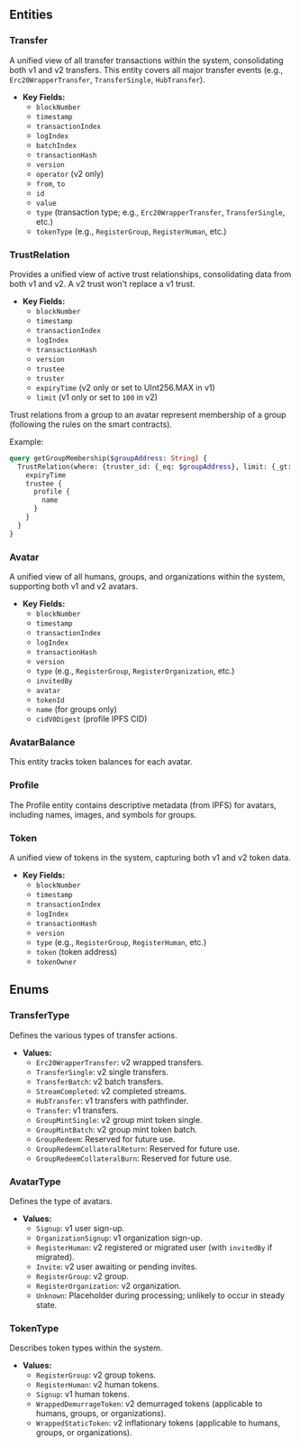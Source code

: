 ## Entities

### Transfer
A unified view of all transfer transactions within the system, consolidating both v1 and v2 transfers. This entity covers all major transfer events (e.g., `Erc20WrapperTransfer`, `TransferSingle`, `HubTransfer`).

- **Key Fields:**
  - `blockNumber`
  - `timestamp`
  - `transactionIndex`
  - `logIndex`
  - `batchIndex`
  - `transactionHash`
  - `version`
  - `operator` (v2 only)
  - `from`, `to`
  - `id`
  - `value`
  - `type` (transaction type; e.g., `Erc20WrapperTransfer`, `TransferSingle`, etc.)
  - `tokenType` (e.g., `RegisterGroup`, `RegisterHuman`, etc.)


### TrustRelation
Provides a unified view of active trust relationships, consolidating data from both v1 and v2. A v2 trust won't replace a v1 trust.

- **Key Fields:**
  - `blockNumber`
  - `timestamp`
  - `transactionIndex`
  - `logIndex`
  - `transactionHash`
  - `version`
  - `trustee`
  - `truster`
  - `expiryTime` (v2 only or set to UInt256.MAX in v1)
  - `limit` (v1 only or set to `100` in v2)


Trust relations from a group to an avatar represent membership of a group (following the rules on the smart contracts).

Example:
```graphql
query getGroupMembership($groupAddress: String) {
  TrustRelation(where: {truster_id: {_eq: $groupAddress}, limit: {_gt: 0}}) {
    expiryTime
    trustee {
      profile {
        name
      }
    }
  }
}
```


### Avatar
A unified view of all humans, groups, and organizations within the system, supporting both v1 and v2 avatars.

- **Key Fields:**
  - `blockNumber`
  - `timestamp`
  - `transactionIndex`
  - `logIndex`
  - `transactionHash`
  - `version`
  - `type` (e.g., `RegisterGroup`, `RegisterOrganization`, etc.)
  - `invitedBy`
  - `avatar`
  - `tokenId`
  - `name` (for groups only)
  - `cidV0Digest` (profile IPFS CID)


### AvatarBalance
This entity tracks token balances for each avatar.


### Profile
The Profile entity contains descriptive metadata (from IPFS) for avatars, including names, images, and symbols for groups.


### Token
A unified view of tokens in the system, capturing both v1 and v2 token data.

- **Key Fields:**
  - `blockNumber`
  - `timestamp`
  - `transactionIndex`
  - `logIndex`
  - `transactionHash`
  - `version`
  - `type` (e.g., `RegisterGroup`, `RegisterHuman`, etc.)
  - `token` (token address)
  - `tokenOwner`

## Enums

### TransferType
Defines the various types of transfer actions.

- **Values:**
  - `Erc20WrapperTransfer`: v2 wrapped transfers.
  - `TransferSingle`: v2 single transfers.
  - `TransferBatch`: v2 batch transfers.
  - `StreamCompleted`: v2 completed streams.
  - `HubTransfer`: v1 transfers with pathfinder.
  - `Transfer`: v1 transfers.
  - `GroupMintSingle`: v2 group mint token single.
  - `GroupMintBatch`: v2 group mint token batch.
  - `GroupRedeem`: Reserved for future use.
  - `GroupRedeemCollateralReturn`: Reserved for future use.
  - `GroupRedeemCollateralBurn`: Reserved for future use.

### AvatarType
Defines the type of avatars.

- **Values:**
  - `Signup`: v1 user sign-up.
  - `OrganizationSignup`: v1 organization sign-up.
  - `RegisterHuman`: v2 registered or migrated user (with `invitedBy` if migrated).
  - `Invite`: v2 user awaiting or pending invites.
  - `RegisterGroup`: v2 group.
  - `RegisterOrganization`: v2 organization.
  - `Unknown`: Placeholder during processing; unlikely to occur in steady state.

### TokenType
Describes token types within the system.

- **Values:**
  - `RegisterGroup`: v2 group tokens.
  - `RegisterHuman`: v2 human tokens.
  - `Signup`: v1 human tokens.
  - `WrappedDemurrageToken`: v2 demurraged tokens (applicable to humans, groups, or organizations).
  - `WrappedStaticToken`: v2 inflationary tokens (applicable to humans, groups, or organizations).
